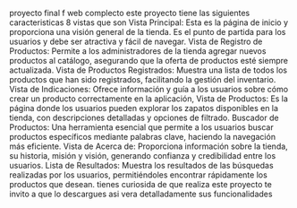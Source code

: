proyecto final f web complecto este proyecto tiene las siguientes caracteristicas 8  vistas que son 
Vista Principal: Esta es la página de inicio y proporciona una visión general de la tienda. Es el punto de partida para los usuarios y debe ser atractiva y fácil de navegar.
Vista de Registro de Productos: Permite a los administradores de la tienda agregar nuevos productos al catálogo, asegurando que la oferta de productos esté siempre actualizada.
Vista de Productos Registrados: Muestra una lista de todos los productos que han sido registrados, facilitando la gestión del inventario.
Vista de Indicaciones: Ofrece información y guía a los usuarios sobre cómo crear un producto correctamente en la aplicación, 
Vista de Productos: Es la página donde los usuarios pueden explorar los zapatos disponibles en la tienda, con descripciones detalladas y opciones de filtrado.
Buscador de Productos: Una herramienta esencial que permite a los usuarios buscar productos específicos mediante palabras clave, haciendo la navegación más eficiente.
Vista de Acerca de: Proporciona información sobre la tienda, su historia, misión y visión, generando confianza y credibilidad entre los usuarios.
Lista de Resultados: Muestra los resultados de las búsquedas realizadas por los usuarios, permitiéndoles encontrar rápidamente los productos que desean.
tienes curiosida de que realiza este proyecto te invito a que lo descargues asi vera detalladamente sus funcionalidades
